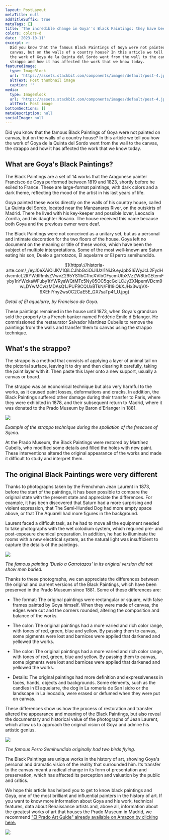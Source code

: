 ```yaml
---
layout: PostLayout
metaTitle: null
addTitleSuffix: true
metaTags: []
title: 'The incredible change in Goya''s Black Paintings: they have been repainted'
colors: colors-d
date: '2023-10-11'
excerpt: >-
  Did you know that the famous Black Paintings of Goya were not painted on
  canvas, but on the walls of a country house? In this article we tell you how
  the work of Goya de la Quinta del Sordo went from the wall to the canvas, the
  strappo and how it has affected the work that we know today.
featuredImage:
  type: ImageBlock
  url: 'https://assets.stackbit.com/components/images/default/post-4.jpeg'
  altText: Post thumbnail image
  caption: ''
media:
  type: ImageBlock
  url: 'https://assets.stackbit.com/components/images/default/post-4.jpeg'
  altText: Post image
bottomSections: []
metaDescription: null
socialImage: null
---
```

Did you know that the famous Black Paintings of Goya were not painted on canvas, but on the walls of a country house? In this article we tell you how the work of Goya de la Quinta del Sordo went from the wall to the canvas, the strappo and how it has affected the work that we know today.

## What are Goya's Black Paintings?

The Black Paintings are a set of 14 works that the Aragonese painter Francisco de Goya performed between 1819 and 1823, shortly before he exiled to France. These are large-format paintings, with dark colors and a dark theme, reflecting the mood of the artist in his last years of life.

Goya painted these works directly on the walls of his country house, called La Quinta del Sordo, located near the Manzanares River, on the outskirts of Madrid. There he lived with his key-keeper and possible lover, Leocadia Zorrilla, and his daughter Rosario. The house received this name because both Goya and the previous owner were deaf.

The Black Paintings were not conceived as a unitary set, but as a personal and intimate decoration for the two floors of the house. Goya left no document on the meaning or title of these works, which have been the subject of multiple interpretations. Some of the most well-known are Saturn eating his son, Duelo a garrotazos, El aquelarre or El perro semihundido.

<center>![](https\://historia-arte.com/_/eyJ0eXAiOiJKV1QiLCJhbGciOiJIUzI1NiJ9.eyJpbSI6WyJcL2FydHdvcmtcL2ltYWdlRmlsZVwvZ295YS1lbC1hcXVlbGFycmUtbXVzZW8tbGEtemFyby1nYWxkaWFuby1tYWRyaWQtMTc5Ny05OC5qcGciLCJyZXNpemVDcm9wLDYwMCwzMDAsQ1JPUF9CQUxBTkN/FIl19.QkXJHx3wqVX-9XEhIYny2ws0C2CaE5E_GX7saTp4f_U.jpg)</center>

*Detail of El aquelarre, by Francisco de Goya.*

These paintings remained in the house until 1873, when Goya's grandson sold the property to a French banker named Frédéric Émile d'Erlanger. He commissioned the restaurator Salvador Martínez Cubells to remove the paintings from the walls and transfer them to canvas using the strappo technique.

## What's the strappo?

The strappo is a method that consists of applying a layer of animal tail on the pictorial surface, leaving it to dry and then clearing it carefully, taking the paint layer with it. Then paste this layer onto a new support, usually a canvas or board.

The strappo was an economical technique but also very harmful to the works, as it caused paint losses, deformations and cracks. In addition, the Black Paintings suffered other damage during their transfer to Paris, where they were exhibited in 1878, and their subsequent return to Madrid, where it was donated to the Prado Museum by Baron d'Erlanger in 1881.

![](https://estaticos.elmundo.es/assets/multimedia/imagenes/2016/11/11/14788882199113.jpg)

*Example of the strappo technique during the spoliation of the frescoes of Sijena.*

At the Prado Museum, the Black Paintings were restored by Martínez Cubells, who modified some details and filled the holes with new paint. These interventions altered the original appearance of the works and made it difficult to study and interpret them.

## The original Black Paintings were very different

Thanks to photographs taken by the Frenchman Jean Laurent in 1873, before the start of the paintings, it has been possible to compare the original state with the present state and appreciate the differences. For example, it has been discovered that Saturn had a more surprising and violent expression, that The Semi-Hunded Dog had more empty space above, or that The Aquarell had more figures in the background.

Laurent faced a difficult task, as he had to move all the equipment needed to take photographs with the wet colodium system, which required pre- and post-exposure chemical preparation. In addition, he had to illuminate the rooms with a new electrical system, as the natural light was insufficient to capture the details of the paintings.

![](https://cdn.zendalibros.com/wp-content/uploads/negativo-garrotazos.jpg)

*The famous painting 'Duelo a Garrotazos' in its original version did not show men buried.*

Thanks to these photographs, we can appreciate the differences between the original and current versions of the Black Paintings, which have been preserved in the Prado Museum since 1881. Some of these differences are:

*   The format: The original paintings were rectangular or square, with false frames painted by Goya himself. When they were made of canvas, the edges were cut and the corners rounded, altering the composition and balance of the works.

*   The color: The original paintings had a more varied and rich color range, with tones of red, green, blue and yellow. By passing them to canvas, some pigments were lost and barnices were applied that darkened and yellowed the works.

*   The color: The original paintings had a more varied and rich color range, with tones of red, green, blue and yellow. By passing them to canvas, some pigments were lost and barnices were applied that darkened and yellowed the works.

*   Details: The original paintings had more definition and expressiveness in faces, hands, objects and backgrounds. Some elements, such as the candles in El aquelarre, the dog in La romeria de San Isidro or the landscape in La leocadia, were erased or defumed when they were put on canvas.

These differences show us how the process of restoration and transfer altered the appearance and meaning of the Black Paintings, but also reveal the documentary and historical value of the photographs of Jean Laurent, which allow us to approach the original vision of Goya and admire his artistic genius.

![](https://cdn.zendalibros.com/wp-content/uploads/perro-semihundido-j-laurent.jpg)

*The famous Perro Semihundido originally had two birds flying.*

The Black Paintings are unique works in the history of art, showing Goya's personal and dramatic vision of the reality that surrounded him. Its transfer to the canvas meant a radical change in its form of presentation and preservation, which has affected its perception and valuation by the public and critics.

We hope this article has helped you to get to know black paintings and Goya, one of the most brilliant and influential painters in the history of art. If you want to know more information about Goya and his work, technical features, data about Renaissance artists and, above all, information about the greatest works of art that houses the Prado Museum in Madrid, we recommend ["El Prado Art Guide" already available on Amazon by clicking here.](https://www.amazon.es/dp/8418943424/)

![](/images/1.png)
